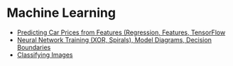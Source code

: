 # Machine Learning

* [Predicting Car Prices from Features (Regression, Features, TensorFlow](https://colab.research.google.com/drive/1FU2fI56mEJ9lPz7op53VcNIVku_W42Bo?usp=sharing)
* [Neural Network Training (XOR, Spirals), Model Diagrams, Decision Boundaries](https://colab.research.google.com/drive/1wAPwQNIRv_tTtvAryTTadONaG9qnXqaW?usp=sharing)
* [Classifying Images](https://colab.research.google.com/drive/1VMzrjhV0dw6FaM_dx2bzpNYN-7ifJsTd?usp=sharing)
